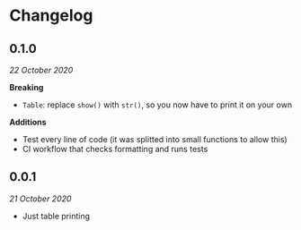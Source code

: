 # Changelog


## 0.1.0
_22 October 2020_

**Breaking**
- `Table`: replace `show()` with `str()`, so you now have to print it on your own

**Additions**
- Test every line of code (it was splitted into small functions to allow this)
- CI workflow that checks formatting and runs tests


## 0.0.1
_21 October 2020_

- Just table printing
